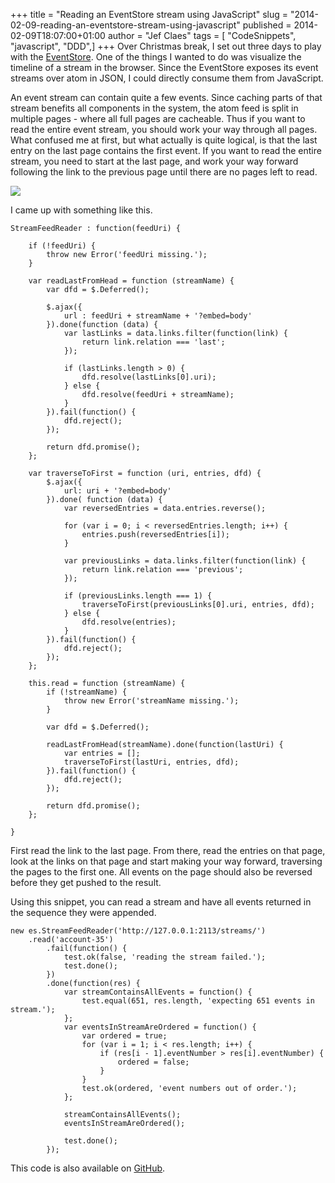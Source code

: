 +++
title = "Reading an EventStore stream using JavaScript"
slug = "2014-02-09-reading-an-eventstore-stream-using-javascript"
published = 2014-02-09T18:07:00+01:00
author = "Jef Claes"
tags = [ "CodeSnippets", "javascript", "DDD",]
+++
Over Christmas break, I set out three days to play with the
[EventStore](http://geteventstore.com/). One of the things I wanted to
do was visualize the timeline of a stream in the browser. Since the
EventStore exposes its event streams over atom in JSON, I could directly
consume them from JavaScript.  
  
An event stream can contain quite a few events. Since caching parts of
that stream benefits all components in the system, the atom feed is
split in multiple pages - where all full pages are cacheable. Thus if
you want to read the entire event stream, you should work your way
through all pages. What confused me at first, but what actually is quite
logical, is that the last entry on the last page contains the first
event. If you want to read the entire stream, you need to start at the
last page, and work your way forward following the link to the previous
page until there are no pages left to read.  
  

[![](../images/thumbnails/2014-02-09-reading-an-eventstore-stream-using-javascript-eventstoreatom.png)](../images/2014-02-09-reading-an-eventstore-stream-using-javascript-eventstoreatom.png)

  
I came up with something like this.  

    StreamFeedReader : function(feedUri) {   

        if (!feedUri) {
            throw new Error('feedUri missing.');
        }        
        
        var readLastFromHead = function (streamName) {                                        
            var dfd = $.Deferred();

            $.ajax({
                url : feedUri + streamName + '?embed=body'
            }).done(function (data) {                
                var lastLinks = data.links.filter(function(link) { 
                    return link.relation === 'last'; 
                });                       

                if (lastLinks.length > 0) {               
                    dfd.resolve(lastLinks[0].uri);           
                } else {
                    dfd.resolve(feedUri + streamName);
                }
            }).fail(function() {                           
                dfd.reject();
            });

            return dfd.promise();
        };              

        var traverseToFirst = function (uri, entries, dfd) {                                                       
            $.ajax({
                url: uri + '?embed=body'
            }).done( function (data) {       
                var reversedEntries = data.entries.reverse();

                for (var i = 0; i < reversedEntries.length; i++) {
                    entries.push(reversedEntries[i]);
                }            

                var previousLinks = data.links.filter(function(link) { 
                    return link.relation === 'previous'; 
                });            

                if (previousLinks.length === 1) {
                    traverseToFirst(previousLinks[0].uri, entries, dfd);
                } else {                
                    dfd.resolve(entries);
                }           
            }).fail(function() {
                dfd.reject();
            });                    
        };  

        this.read = function (streamName) {                   
            if (!streamName) {
                throw new Error('streamName missing.');
            }  

            var dfd = $.Deferred();                           
            
            readLastFromHead(streamName).done(function(lastUri) {
                var entries = [];                        
                traverseToFirst(lastUri, entries, dfd);                        
            }).fail(function() { 
                dfd.reject(); 
            });    

            return dfd.promise();              
        };

    }

First read the link to the last page. From there, read the entries on
that page, look at the links on that page and start making your way
forward, traversing the pages to the first one. All events on the page
should also be reversed before they get pushed to the result.  

  

Using this snippet, you can read a stream and have all events returned
in the sequence they were appended.

    new es.StreamFeedReader('http://127.0.0.1:2113/streams/')
        .read('account-35')
            .fail(function() {
                test.ok(false, 'reading the stream failed.');
                test.done();
            })
            .done(function(res) {
                var streamContainsAllEvents = function() {
                    test.equal(651, res.length, 'expecting 651 events in stream.');
                };
                var eventsInStreamAreOrdered = function() {
                    var ordered = true;
                    for (var i = 1; i < res.length; i++) {
                        if (res[i - 1].eventNumber > res[i].eventNumber) {                            
                            ordered = false;
                        }
                    }
                    test.ok(ordered, 'event numbers out of order.');
                };

                streamContainsAllEvents();
                eventsInStreamAreOrdered();                                

                test.done();
            });

This code is also available on
[GitHub](https://github.com/JefClaes/eventstore-streamfeedreader).
